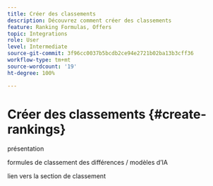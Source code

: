 ```yaml
---
title: Créer des classements
description: Découvrez comment créer des classements
feature: Ranking Formulas, Offers
topic: Integrations
role: User
level: Intermediate
source-git-commit: 3f96cc0037b5bcdb2ce94e2721b02ba13b3cff36
workflow-type: tm+mt
source-wordcount: '19'
ht-degree: 100%

---
```


# Créer des classements {#create-rankings}

présentation

formules de classement des différences / modèles d’IA 

lien vers la section de classement